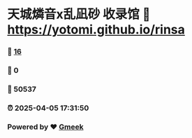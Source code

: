 # 天城燐音x乱凪砂 收录馆 :link: https://yotomi.github.io/rinsa 
### :page_facing_up: [16](https://yotomi.github.io/rinsa/tag.html) 
### :speech_balloon: 0 
### :hibiscus: 50537 
### :alarm_clock: 2025-04-05 17:31:50 
### Powered by :heart: [Gmeek](https://github.com/Meekdai/Gmeek)

